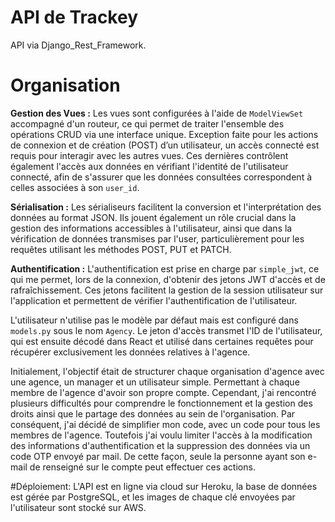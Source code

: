 
# API de Trackey

API via Django_Rest_Framework. 

# Organisation

**Gestion des Vues :**
Les vues sont configurées à l'aide de `ModelViewSet` accompagné d'un routeur, ce qui permet de traiter l'ensemble des opérations CRUD via une interface unique. Exception faite pour les actions de connexion et de création (POST) d’un utilisateur, un accès connecté est requis pour interagir avec les autres vues. Ces dernières contrôlent également l'accès aux données en vérifiant l'identité de l'utilisateur connecté, afin de s'assurer que les données consultées correspondent à celles associées à son `user_id`. 

**Sérialisation :**
Les sérialiseurs facilitent la conversion et l'interprétation des données au format JSON. Ils jouent également un rôle crucial dans la gestion des informations accessibles à l'utilisateur, ainsi que dans la vérification de données transmises par l'user, particulièrement pour les requêtes utilisant les méthodes POST, PUT et PATCH.


**Authentification :**
L'authentification est prise en charge par `simple_jwt`, ce qui me permet, lors de la connexion, d'obtenir des jetons JWT d'accès et de rafraîchissement. Ces jetons facilitent la gestion de la session utilisateur sur l'application et permettent de vérifier l'authentification de l'utilisateur. 

L'utilisateur n'utilise pas le modèle par défaut mais est configuré dans `models.py` sous le nom `Agency`. Le jeton d'accès transmet l'ID de l'utilisateur, qui est ensuite décodé dans React et utilisé dans certaines requêtes pour récupérer exclusivement les données relatives à l'agence.

Initialement, l'objectif était de structurer chaque organisation d'agence avec une agence, un manager et un utilisateur simple. Permettant à chaque membre de l'agence d'avoir son propre compte. Cependant, j'ai rencontré plusieurs difficultés pour comprendre le fonctionnement et la gestion des droits ainsi que le partage des données au sein de l'organisation. Par conséquent, j'ai décidé de simplifier mon code, avec un code pour tous les membres de l'agence. Toutefois j'ai voulu limiter l'accès à la modification des informations d'authentification et la suppression des données via un code OTP envoyé par mail. De cette façon, seule la personne ayant son e-mail de renseigné sur le compte peut effectuer ces actions.

#Déploiement: 
L'API est en ligne via cloud sur Heroku, la base de données est gérée par PostgreSQL, et les images de chaque clé envoyées par l'utilisateur sont stocké sur AWS. 







